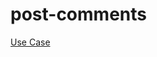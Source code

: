 # post-comments

[Use Case](https://github.com/seongwop/post-comments/assets/93995037/51189346-d4d5-4375-ad7e-b0141de8aa0e)
